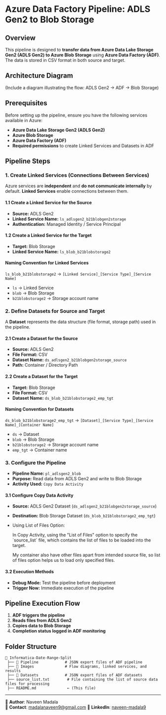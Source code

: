 # Azure Data Factory Pipeline: ADLS Gen2 to Blob Storage

## **Overview**

This pipeline is designed to **transfer data from Azure Data Lake Storage Gen2 (ADLS Gen2) to Azure Blob Storage** using **Azure Data Factory (ADF)**. The data is stored in CSV format in both source and target.

## **Architecture Diagram**

(Include a diagram illustrating the flow: ADLS Gen2 → ADF → Blob Storage)

## **Prerequisites**

Before setting up the pipeline, ensure you have the following services available in Azure:

- **Azure Data Lake Storage Gen2 (ADLS Gen2)**
- **Azure Blob Storage**
- **Azure Data Factory (ADF)**
- **Required permissions** to create Linked Services and Datasets in ADF

## **Pipeline Steps**

### **1. Create Linked Services (Connections Between Services)**

Azure services are **independent** and **do not communicate internally** by default. **Linked Services** enable connections between them.

#### **1.1 Create a Linked Service for the Source**

- **Source:** ADLS Gen2
- **Linked Service Name:** `ls_adlsgen2_b21blobgen2storage`
- **Authentication:** Managed Identity / Service Principal

#### **1.2 Create a Linked Service for the Target**

- **Target:** Blob Storage
- **Linked Service Name:** `ls_blob_b21blobstorage2`

#### **Naming Convention for Linked Services**

`ls_blob_b21blobstorage2` → `[Linked Service]_[Service Type]_[Service Name]`

- `ls` → Linked Service
- `blob` → Blob Storage
- `b21blobstorage2` → Storage account name

### **2. Define Datasets for Source and Target**

A **Dataset** represents the data structure (file format, storage path) used in the pipeline.

#### **2.1 Create a Dataset for the Source**

- **Source:** ADLS Gen2
- **File Format:** CSV
- **Dataset Name:** `ds_adlsgen2_b21blobgen2storage_source`
- **Path:** Container / Directory Path

#### **2.2 Create a Dataset for the Target**

- **Target:** Blob Storage
- **File Format:** CSV
- **Dataset Name:** `ds_blob_b21blobstorage2_emp_tgt`

#### **Naming Convention for Datasets**

`ds_blob_b21blobstorage2_emp_tgt` → `[Dataset]_[Service Type]_[Service Name]_[Container Name]`

- `ds` → Dataset
- `blob` → Blob Storage
- `b21blobstorage2` → Storage account name
- `emp_tgt` → Container name

### **3. Configure the Pipeline**

- **Pipeline Name:** `pl_adlsgen2_blob`
- **Purpose:** Read data from ADLS Gen2 and write to Blob Storage
- **Activity Used:** `Copy Data Activity`

#### **3.1 Configure Copy Data Activity**

- **Source:** ADLS Gen2 Dataset (`ds_adlsgen2_b21blobgen2storage_source`)

- **Destination:** Blob Storage Dataset (`ds_blob_b21blobstorage2_emp_tgt`)

- Using List of Files Option:

  In Copy Activity, using the "List of Files" option to specify the \`source\_list\` file, which contains the list of files to be loaded into the target.

  My container also have other files apart from intended source file, so list of files option helps us to load only specified files.

#### **3.2 Execution Methods**

- **Debug Mode:** Test the pipeline before deployment
- **Trigger Now:** Immediate execution of the pipeline

## **Pipeline Execution Flow**

1. **ADF triggers the pipeline**
2. **Reads files from ADLS Gen2**
3. **Copies data to Blob Storage**
4. **Completion status logged in ADF monitoring**

## Folder Structure
```
📂 Informatica-Date-Range-Split
 ├── 📂 Pipeline            # JSON export files of ADF pipeline
 ├── 📂 Images              # Flow diagrams, linked services, and results
 ├── 📂 Datasets            # JSON export files of ADF datasets
 ├── source_list.txt        # File containing the list of source data files for processing
 ├── README.md              ← (This file)
```

---
🔗 **Author**: Naveen Madala  
📧 **Contact**: madalanaveen9@gmail.com
🔗 **LinkedIn**: [naveen-madala9](https://www.linkedin.com/in/naveen-madala9/)

